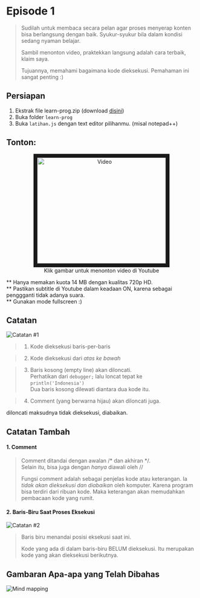 # Episode 1

> Sudilah untuk membaca secara pelan agar proses menyerap konten bisa berlangsung dengan baik. Syukur-syukur bila dalam kondisi sedang nyaman belajar.
>
> Sambil menonton video, praktekkan langsung adalah cara terbaik, klaim saya.
>
> Tujuannya, memahami bagaimana kode dieksekusi. Pemahaman ini sangat penting :)


## Persiapan

1. Ekstrak file learn-prog.zip (download [disini](https://www.dropbox.com/s/tkmktrbwmhiy408/learn-prog.zip?dl=1))
2. Buka folder `learn-prog`
3. Buka `latihan.js` dengan text editor pilihanmu. (misal notepad++)

## Tonton:
<p align="center"><a href="http://www.youtube.com/watch?feature=player_embedded&v=Li1xgqNVVsk" target="_blank"><img src="http://img.youtube.com/vi/Li1xgqNVVsk/0.jpg" 
alt="Video" width="340" height="280" border="10" /></a><br>
Klik gambar untuk menonton video di Youtube<br/>
</p>

\*\* Hanya memakan kuota 14 MB dengan kualitas 720p HD.  
\*\* Pastikan subtitle di Youtube dalam keadaan ON, karena sebagai penggganti tidak adanya suara.    
\*\* Gunakan mode fullscreen :)

## Catatan

![Catatan #1][catatan-1]

>1. Kode dieksekusi baris-per-baris

>2. Kode dieksekusi dari *atas ke bawah*

>3. Baris kosong (empty line) akan diloncati.  
>   Perhatikan dari `debugger;` lalu loncat tepat ke `println('Indonesia')`  
>   Dua baris kosong dilewati diantara dua kode itu.
    
>4. Comment (yang berwarna hijau) akan diloncati juga.

diloncati maksudnya tidak dieksekusi, diabaikan.

## Catatan Tambah

#### 1. Comment
> Comment ditandai dengan awalan \/\* dan akhiran \*\/.  
> Selain itu, bisa juga dengan *hanya* diawali oleh \/\/
>
> Fungsi comment adalah sebagai penjelas kode atau keterangan. Ia *tidak akan dieksekusi dan diabaikan* oleh komputer.
> Karena program bisa terdiri dari ribuan kode. Maka keterangan akan memudahkan pembacaan kode yang rumit.

#### 2. Baris-Biru Saat Proses Eksekusi

![Catatan #2][catatan-2]

> Baris biru menandai posisi eksekusi saat ini.
>
> Kode yang ada di dalam baris-biru BELUM dieksekusi. Itu merupakan kode yang akan dieksekusi berikutnya.

## Gambaran Apa-apa yang Telah Dibahas
![Mind mapping][mind-mapping]

[catatan-1]: https://github.com/yudisupriyadi123/pemrograman/blob/master/episode1/Episode1_additional_1.gif?raw=true "Catatan 1"
[catatan-2]: https://github.com/yudisupriyadi123/pemrograman/blob/master/episode1/Episode1_additional_2.gif?raw=true "Catatan 2"
[mind-mapping]: https://github.com/yudisupriyadi123/pemrograman/blob/master/episode1/mind-mapping.png?raw=true "Gambaran"
